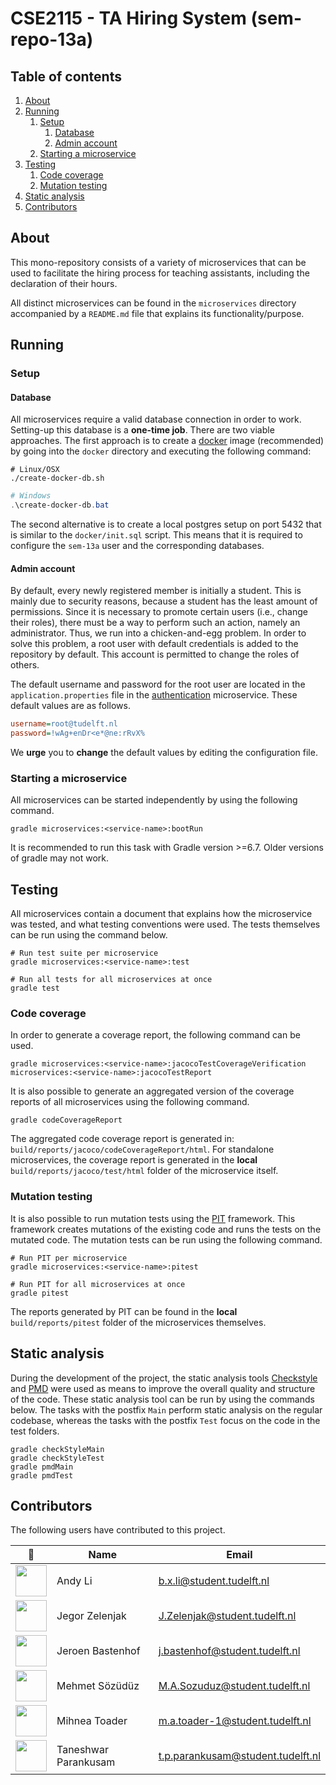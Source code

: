 # CSE2115 - TA Hiring System (sem-repo-13a)

## Table of contents

1. [About](#about)
2. [Running](#running)
   1. [Setup](#setup)
      1. [Database](#database)
      2. [Admin account](#admin-account)
   2. [Starting a microservice](#starting-a-microservice)
3. [Testing](#testing)
   1. [Code coverage](#code-coverage)
   2. [Mutation testing](#mutation-testing)
4. [Static analysis](#static-analysis)
5. [Contributors](#contributors)

## About

This mono-repository consists of a variety of microservices that can be used to facilitate the hiring process for 
teaching assistants, including the declaration of their hours.

All distinct microservices can be found in the `microservices` directory accompanied by a `README.md` file  that explains 
its functionality/purpose.

## Running

### Setup

#### Database

All microservices require a valid database connection in order to work. Setting-up this database is a **one-time job**.
There are two viable approaches. The first approach is to create a [docker](https://www.docker.com/) image (recommended) by going into the `docker`
directory and executing the following command:

```shell
# Linux/OSX
./create-docker-db.sh
```

```powershell
# Windows
.\create-docker-db.bat
```

The second alternative is to create a local postgres setup on port 5432 that is similar to the `docker/init.sql` script.
This means that it is required to configure the `sem-13a` user and the corresponding databases.

#### Admin account

By default, every newly registered member is initially a student. This is mainly due to security reasons, because a
student has the least amount of permissions. Since it is necessary to promote certain users (i.e., change their roles),
there must be a way to perform such an action, namely an administrator. Thus, we run into a chicken-and-egg problem.
In order to solve this problem, a root user with default credentials is added to the repository by default.
This account is permitted to change the roles of others.

The default username and password for the root user are located in the `application.properties` file in the [authentication](microservices/authentication/src/main/resources/application.properties) microservice. These default values are as follows.

```ini
username=root@tudelft.nl
password=!wAg+enDr<e*@ne:rRvX%
```

We **urge** you to **change** the default values by editing the configuration file.

### Starting a microservice

All microservices can be started independently by using the following command.

```shell
gradle microservices:<service-name>:bootRun
```

It is recommended to run this task with Gradle version >=6.7. Older versions of gradle may not work.

## Testing

All microservices contain a document that explains how the microservice was tested, and what testing conventions were used. 
The tests themselves can be run using the command below.

```shell
# Run test suite per microservice
gradle microservices:<service-name>:test

# Run all tests for all microservices at once
gradle test
```

### Code coverage

In order to generate a coverage report, the following command can be used.

```shell
gradle microservices:<service-name>:jacocoTestCoverageVerification microservices:<service-name>:jacocoTestReport
```

It is also possible to generate an aggregated version of the coverage reports of all microservices using the following command.

```shell
gradle codeCoverageReport
```

The aggregated code coverage report is generated in: `build/reports/jacoco/codeCoverageReport/html`. For standalone
microservices, the coverage report is generated in the **local** `build/reports/jacoco/test/html` folder of the microservice itself.

### Mutation testing

It is also possible to run mutation tests using the [PIT](https://pitest.org/) framework. This framework creates mutations 
of the existing code and runs the tests on the mutated code. The mutation tests can be run using the following command.

```shell
# Run PIT per microservice
gradle microservices:<service-name>:pitest

# Run PIT for all microservices at once
gradle pitest
```

The reports generated by PIT can be found in the **local** `build/reports/pitest` folder of the microservices themselves.

## Static analysis

During the development of the project, the static analysis tools [Checkstyle](https://checkstyle.sourceforge.io/) and 
[PMD](https://pmd.github.io/) were used as means to improve the overall quality and structure of the code. 
These static analysis tool can be run by using the commands below. The tasks with the postfix `Main` perform static 
analysis on the regular codebase, whereas the tasks with the postfix `Test` focus on the code in the test folders.

```shell
gradle checkStyleMain
gradle checkStyleTest
gradle pmdMain
gradle pmdTest
```

## Contributors

The following users have contributed to this project.

| 📸 | Name | Email |
|---|---|---|
| <img src="https://secure.gravatar.com/avatar/6831344d0915a958d3922e4bf36159fe?s=400&d=identicon" width="50px"> | Andy Li | b.x.li@student.tudelft.nl |
| <img src="https://gitlab.ewi.tudelft.nl/uploads/-/system/user/avatar/3100/avatar.png?width=400" width="50px"> | Jegor Zelenjak | J.Zelenjak@student.tudelft.nl |
| <img src="https://gitlab.ewi.tudelft.nl/uploads/-/system/user/avatar/3586/avatar.png?width=400" width="50px"> | Jeroen Bastenhof | j.bastenhof@student.tudelft.nl |
| <img src="https://gitlab.ewi.tudelft.nl/uploads/-/system/user/avatar/3545/avatar.png?width=400" width="50px"> | Mehmet Sözüdüz | M.A.Sozuduz@student.tudelft.nl |
| <img src="https://secure.gravatar.com/avatar/01c95f4b875a5b2334d5d9b0feaa515c?s=400&d=identicon" width="50px"> | Mihnea Toader | m.a.toader-1@student.tudelft.nl |
| <img src="https://secure.gravatar.com/avatar/e6ea65f4cc0d5ac1082ce38a1a391d0a?s=400&d=identicon" width="50px"> | Taneshwar Parankusam | t.p.parankusam@student.tudelft.nl |
